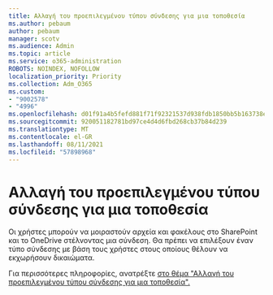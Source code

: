```yaml
---
title: Αλλαγή του προεπιλεγμένου τύπου σύνδεσης για μια τοποθεσία
ms.author: pebaum
author: pebaum
manager: scotv
ms.audience: Admin
ms.topic: article
ms.service: o365-administration
ROBOTS: NOINDEX, NOFOLLOW
localization_priority: Priority
ms.collection: Adm_O365
ms.custom:
- "9002578"
- "4996"
ms.openlocfilehash: d01f91a4b5fefd881f71f92321537d938fdb1850bb5b163738e4322312d7f02b
ms.sourcegitcommit: 920051182781bd97ce4d4d6fbd268cb37b84d239
ms.translationtype: MT
ms.contentlocale: el-GR
ms.lasthandoff: 08/11/2021
ms.locfileid: "57898968"
---
```

# <a name="change-the-default-link-type-for-a-site"></a>Αλλαγή του προεπιλεγμένου τύπου σύνδεσης για μια τοποθεσία

Οι χρήστες μπορούν να μοιραστούν αρχεία και φακέλους στο SharePoint και το OneDrive στέλνοντας μια σύνδεση. Θα πρέπει να επιλέξουν έναν τύπο σύνδεσης με βάση τους χρήστες στους οποίους θέλουν να εκχωρήσουν δικαιώματα.

Για περισσότερες πληροφορίες, ανατρέξτε [στο θέμα "Αλλαγή του προεπιλεγμένου τύπου σύνδεσης για μια τοποθεσία".](https://docs.microsoft.com/sharepoint/change-default-sharing-link)
